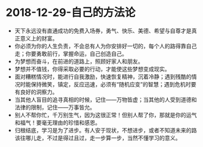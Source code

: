 # 2018-12-29-自己的方法论



- 天下永远没有直通成功的免费入场券，勇气、快乐、美德、希望与自尊才是真正意义上的财富。
- 你必须为你的人生负责，不会总有人为你安排好一切的，每个人的路得靠自己走；你要勇敢前行，掌握命运，自己创造自己。
- 为梦想而奋斗，在前进的道路上，照顾好家人和朋友。
- 梦想并不值钱，你得采取必要的行动，才能使这些梦想变成现实。
- 面对糟糕情况时，能进行自我激励，快速恢复精神，沉着冷静；遇到残酷的情况时能保持微笑，镇定，反应迅速，必须有“随机应变”的智慧；遇到危机时要有良好的洞察力。
- 当其他人盲目的追寻真相的时候，记住——万物皆虚；当其他的人受到道德和法律的限制，记住——万事皆允。
- 别人不帮你忙，千万别生气，因为这很正常！但别人帮了你，那就是你的运气和福气！要毫无理由的珍惜和感恩。
- 归根结底，学习是为了进步。有人安于现状，不想进步，或者不知道未来的路该往哪儿走，不过是得过且过，走一步算一步，当然不懂学习的意义。